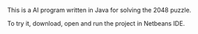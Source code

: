 This is a AI program written in Java for solving the 2048 puzzle.

To try it, download, open and run the project in Netbeans IDE.
